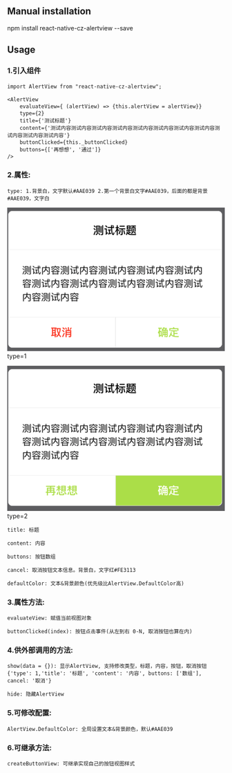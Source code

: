 
## Manual installation

npm install react-native-cz-alertview --save

	

## Usage
###  1.引入组件
```
import AlertView from "react-native-cz-alertview";
```

```
<AlertView
    evaluateView={ (alertView) => {this.alertView = alertView}}
    type={2}
    title={'测试标题'}
    content={'测试内容测试内容测试内容测试内容测试内容测试内容测试内容测试内容测试内容测试内容测试内容'}
    buttonClicked={this._buttonClicked}
    buttons={['再想想', '通过']}
/>
```
###  2.属性:
```
type: 1.背景白，文字默认#AAE039 2.第一个背景白文字#AAE039，后面的都是背景#AAE039，文字白
```
![type=1](https://github.com/chenzhe555/react-native-cz-alertview/blob/master/images/type1.png)
type=1

![type=2](https://github.com/chenzhe555/react-native-cz-alertview/blob/master/images/type2.png)
type=2
```
title: 标题
```
```
content: 内容
```
```
buttons: 按钮数组
```
```
cancel: 取消按钮文本信息。背景白，文字红#FE3113
```
```
defaultColor: 文本&背景颜色(优先级比AlertView.DefaultColor高)
```

###  3.属性方法:
```
evaluateView: 赋值当前视图对象
```
```
buttonClicked(index): 按钮点击事件(从左到右 0-N, 取消按钮也算在内)
```

###  4.供外部调用的方法:
```
show(data = {}): 显示AlertView, 支持修改类型，标题，内容，按钮，取消按钮 {'type': 1,'title': '标题', 'content': '内容', buttons: ['数组'], cancel: '取消'}
```
```
hide: 隐藏AlertView
```

###  5.可修改配置:
```
AlertView.DefaultColor: 全局设置文本&背景颜色，默认#AAE039
```


###  6.可继承方法:
```
createButtonView: 可继承实现自己的按钮视图样式
```
